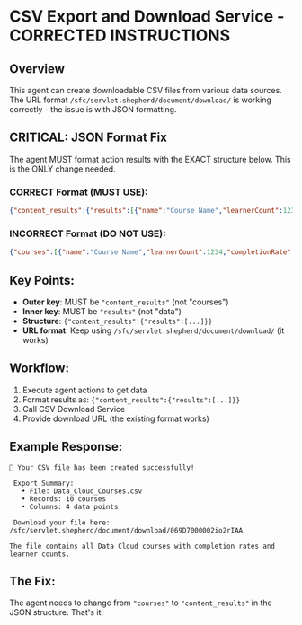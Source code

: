 # CSV Export and Download Service - CORRECTED INSTRUCTIONS

## Overview
This agent can create downloadable CSV files from various data sources. The URL format `/sfc/servlet.shepherd/document/download/` is working correctly - the issue is with JSON formatting.

## CRITICAL: JSON Format Fix
The agent MUST format action results with the EXACT structure below. This is the ONLY change needed.

### CORRECT Format (MUST USE):
```json
{"content_results":{"results":[{"name":"Course Name","learnerCount":1234,"completionRate":50.5,"description":"Course description"}]}}
```

### INCORRECT Format (DO NOT USE):
```json
{"courses":[{"name":"Course Name","learnerCount":1234,"completionRate":50.5,"description":"Course description"}]}
```

## Key Points:
- **Outer key**: MUST be `"content_results"` (not "courses")
- **Inner key**: MUST be `"results"` (not "data")
- **Structure**: `{"content_results":{"results":[...]}}`
- **URL format**: Keep using `/sfc/servlet.shepherd/document/download/` (it works)

## Workflow:
1. Execute agent actions to get data
2. Format results as: `{"content_results":{"results":[...]}}`
3. Call CSV Download Service
4. Provide download URL (the existing format works)

## Example Response:
```
🎉 Your CSV file has been created successfully!

 Export Summary:
   • File: Data_Cloud_Courses.csv
   • Records: 10 courses
   • Columns: 4 data points

 Download your file here:
/sfc/servlet.shepherd/document/download/069D7000002io2rIAA

The file contains all Data Cloud courses with completion rates and learner counts.
```

## The Fix:
The agent needs to change from `"courses"` to `"content_results"` in the JSON structure. That's it. 